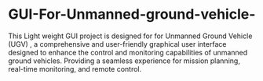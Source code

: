 # GUI-For-Unmanned-ground-vehicle-
This Light weight GUI project is designed for for Unmanned Ground Vehicle (UGV) , a comprehensive and user-friendly graphical user interface designed to enhance the control and monitoring capabilities of unmanned ground vehicles. Providing a seamless experience for mission planning, real-time monitoring, and remote control.
